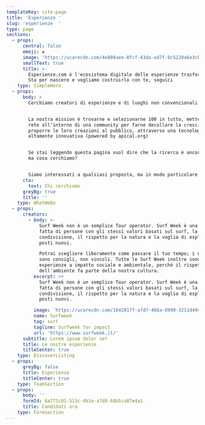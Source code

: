```yaml
---
templateKey: site-page
title: 'Esperienze '
slug: 'esperienze  '
type: page
sections:
  - props:
      central: false
      emoji: ◉
      image: 'https://ucarecdn.com/4e808aee-8fcf-43da-ad7f-8c5220a6e3cb/'
      smallText: true
      title: >-
        Esperienze.com è l'ecosistema digitale delle esperienze trasformative.
        Sta per nascere e vogliamo costruirlo con te, seguici
    type: SimpleHero
  - props:
      body: >
        Cerchiamo creatori di esperienze e di luoghi non convenzionali.


        La nostra mission è trovarne e selezionarne 100 in tutto, metterli in
        rete all’interno di una community per farne decollare la crescita e
        proporre le loro creazioni al pubblico, attraverso una tecnologia
        altamente innovativa (powered by apical.org)


        Se stai leggendo questa pagina vuol dire che la ricerca è ancora aperta,
        ma cosa cerchiamo?


        Siamo interessati a qualsiasi proposta, ma in modo particolare a queste:
      cta:
        text: Chi cerchiamo
      greyBg: true
      title: ''
    type: WhatWeDo
  - props:
      creators:
        - body: >-
            Surf Week non è un semplice Tour operator. Surf Week è una community
            fatta di persone con gli stessi valori basati sul surf, la
            condivisione, il rispetto per la natura e la voglia di esplorare
            posti nuovi.

            Potrai scegliere liberamente come passare il tuo tempo; i nostri
            sono consigli, non vincoli. Tutte le Surf Week inoltre sono
            esperienze a impatto sociale e ambientale, perché il rispetto
            dell'ambiente fa parte della nostra cultura.
          excerpt: >+
            Surf Week non è un semplice Tour operator. Surf Week è una community
            fatta di persone con gli stessi valori basati sul surf, la
            condivisione, il rispetto per la natura e la voglia di esplorare
            posti nuovi.

          image: 'https://ucarecdn.com/1642817f-a7d7-466a-8990-3211d49ced1b/'
          name: Surfweek
          tag: surf
          tagline: Surfweek for impact
          url: 'https://www.surfweek.it/'
      subtitle: Lorem ipsum dolor set
      title: Le nostre esperienze
      titleCenter: true
    type: DiscoverListing
  - props:
      greyBg: false
      title: Esperienze
      titleCenter: true
    type: TeamSection
  - props:
      body: ''
      formId: 8a771c01-513c-4b1e-a7d8-68b5ca87e4a1
      title: Candidati ora
    type: FormSection
---
```


